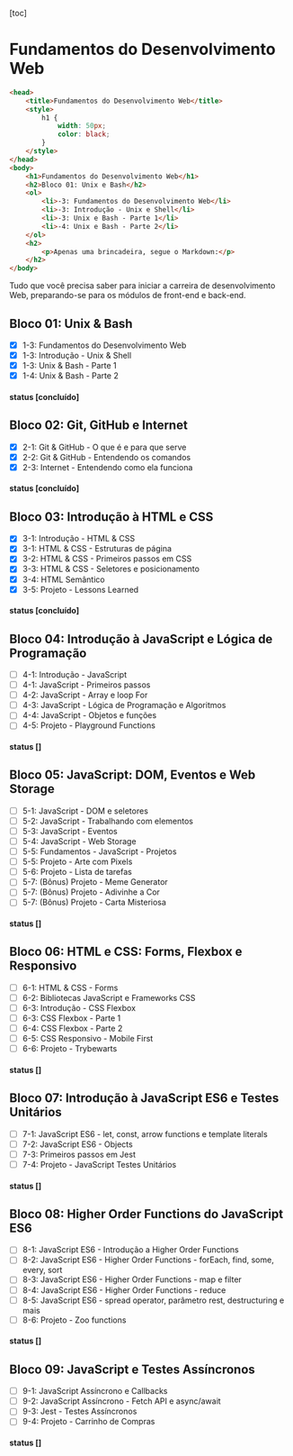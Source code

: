 [toc]

# Fundamentos do Desenvolvimento Web

```html
<head>
    <title>Fundamentos do Desenvolvimento Web</title>
    <style>
        h1 {
            width: 50px;
            color: black;
        }
    </style>
</head>
<body>
    <h1>Fundamentos do Desenvolvimento Web</h1>
    <h2>Bloco 01: Unix e Bash</h2>
	<ol>
        <li>-3: Fundamentos do Desenvolvimento Web</li>
        <li>-3: Introdução - Unix e Shell</li>
        <li>-3: Unix e Bash - Parte 1</li>
        <li>-4: Unix e Bash - Parte 2</li>
    </ol>
    <h2>
        <p>Apenas uma brincadeira, segue o Markdown:</p>
    </h2>
</body>
```

Tudo que você precisa saber para iniciar a carreira de desenvolvimento Web, preparando-se para os módulos de front-end e back-end.

## Bloco 01: Unix & Bash

- [x] 1-3: Fundamentos do Desenvolvimento Web
- [x] 1-3: Introdução - Unix & Shell
- [x] 1-3: Unix & Bash - Parte 1
- [x] 1-4: Unix & Bash - Parte 2

#### status [concluído]

## Bloco 02: Git, GitHub e Internet

- [x] 2-1: Git & GitHub - O que é e para que serve
- [x] 2-2: Git & GitHub - Entendendo os comandos
- [x] 2-3: Internet - Entendendo como ela funciona

#### status [concluído]

## Bloco 03: Introdução à HTML e CSS

- [x] 3-1: Introdução - HTML & CSS
- [x] 3-1: HTML & CSS - Estruturas de página
- [x] 3-2: HTML & CSS - Primeiros passos em CSS
- [x] 3-3: HTML & CSS - Seletores e posicionamento
- [x] 3-4: HTML Semântico
- [x] 3-5: Projeto - Lessons Learned

#### status [concluído]

## Bloco 04: Introdução à JavaScript e Lógica de Programação

- [ ] 4-1: Introdução - JavaScript
- [ ] 4-1: JavaScript - Primeiros passos
- [ ] 4-2: JavaScript - Array e loop For
- [ ] 4-3: JavaScript - Lógica de Programação e Algoritmos
- [ ] 4-4: JavaScript - Objetos e funções
- [ ] 4-5: Projeto - Playground Functions

#### status []

## Bloco 05: JavaScript: DOM, Eventos e Web Storage

- [ ] 5-1: JavaScript - DOM e seletores
- [ ] 5-2: JavaScript - Trabalhando com elementos
- [ ] 5-3: JavaScript - Eventos
- [ ] 5-4: JavaScript - Web Storage
- [ ] 5-5: Fundamentos - JavaScript - Projetos
- [ ] 5-5: Projeto - Arte com Pixels
- [ ] 5-6: Projeto - Lista de tarefas
- [ ] 5-7: (Bônus) Projeto - Meme Generator
- [ ] 5-7: (Bônus) Projeto - Adivinhe a Cor
- [ ] 5-7: (Bônus) Projeto - Carta Misteriosa

#### status []

## Bloco 06: HTML e CSS: Forms, Flexbox e Responsivo

- [ ] 6-1: HTML & CSS - Forms
- [ ] 6-2: Bibliotecas JavaScript e Frameworks CSS
- [ ] 6-3: Introdução - CSS Flexbox
- [ ] 6-3: CSS Flexbox - Parte 1
- [ ] 6-4: CSS Flexbox - Parte 2
- [ ] 6-5: CSS Responsivo - Mobile First
- [ ] 6-6: Projeto - Trybewarts

#### status []

## Bloco 07: Introdução à JavaScript ES6 e Testes Unitários

- [ ] 7-1: JavaScript ES6 - let, const, arrow functions e template literals
- [ ] 7-2: JavaScript ES6 - Objects
- [ ] 7-3: Primeiros passos em Jest
- [ ] 7-4: Projeto - JavaScript Testes Unitários

#### status []

## Bloco 08: Higher Order Functions do JavaScript ES6

- [ ] 8-1: JavaScript ES6 - Introdução a Higher Order Functions
- [ ] 8-2: JavaScript ES6 - Higher Order Functions - forEach, find, some, every, sort
- [ ] 8-3: JavaScript ES6 - Higher Order Functions - map e filter
- [ ] 8-4: JavaScript ES6 - Higher Order Functions - reduce
- [ ] 8-5: JavaScript ES6 - spread operator, parâmetro rest, destructuring e mais
- [ ] 8-6: Projeto - Zoo functions

#### status []

## Bloco 09: JavaScript e Testes Assíncronos

- [ ] 9-1: JavaScript Assíncrono e Callbacks
- [ ] 9-2: JavaScript Assíncrono - Fetch API e async/await
- [ ] 9-3: Jest - Testes Assíncronos
- [ ] 9-4: Projeto - Carrinho de Compras

#### status []

